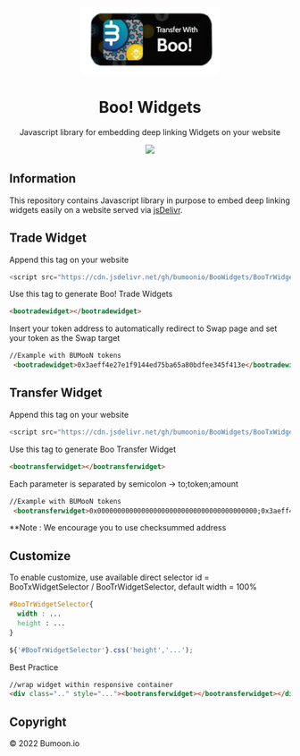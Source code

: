 <!-- PROJECT SHIELDS -->
<!--
*** I'm using markdown "reference style" links for readability.
*** Reference links are enclosed in brackets [ ] instead of parentheses ( ).
*** See the bottom of this document for the declaration of the reference variables
*** for contributors-url, forks-url, etc. This is an optional, concise syntax you may use.
*** https://www.markdownguide.org/basic-syntax/#reference-style-links
-->





<!-- PROJECT LOGO -->

<p align="center">
  <a href="https://github.com/bumoonio/BooWidgets">
    <img src="example2.png" alt="Logo" width="250" height="120">
  </a>

  <h1 style="font-weight:bold" align="center">Boo! Widgets</h1>

  <p align="center">
    Javascript library for embedding deep linking Widgets on your website
  
  </p>
</p>
 
 <p align="center">
  <img src="https://github.com/trustwallet/assets/workflows/Check/badge.svg">
</p>


## Information

This repository contains Javascript library in purpose to embed deep linking widgets easily on a website served via <a href="https://jsdelivr.com">jsDelivr</a>.

## Trade Widget
Append this tag on your website
```js
<script src="https://cdn.jsdelivr.net/gh/bumoonio/BooWidgets/BooTrWidget.js"></script>
```
Use this tag to generate Boo! Trade Widgets
```html
<bootradewidget></bootradewidget>
```
Insert your token address to automatically redirect to Swap page and set your token as the Swap target
```html
//Example with BUMooN tokens
 <bootradewidget>0x3aeff4e27e1f9144ed75ba65a80bdfee345f413e</bootradewidget>
```
## Transfer Widget
Append this tag on your website
```js
<script src="https://cdn.jsdelivr.net/gh/bumoonio/BooWidgets/BooTxWidget.js"></script>
```
Use this tag to generate Boo Transfer Widget
```html
<bootransferwidget></bootransferwidget>
```
Each parameter is separated by semicolon -> to;token;amount
```html
//Example with BUMooN tokens
 <bootransferwidget>0x0000000000000000000000000000000000000000;0x3aeff4e27e1f9144ed75ba65a80bdfee345f413e;100</bootransferwidget>
```
**Note : We encourage you to use checksummed address

## Customize
To enable customize, use available direct selector id = BooTxWidgetSelector / BooTrWidgetSelector, default width = 100%
```css
#BooTrWidgetSelector{
  width : ...
  height : ...
}
```
```js
${'#BooTrWidgetSelector'}.css('height','...');
```
Best Practice
```html
//wrap widget within responsive container
<div class=".." style="..."><bootransferwidget></bootransferwidget></div>
```




## Copyright

© 2022 Bumoon.io






<!-- MARKDOWN LINKS & IMAGES -->
[contributors-url]: https://github.com/bumoonio/bumoon/graphs/contributors
[linkedin-url]: https://www.linkedin.com/company/bumoon/mycompany/
